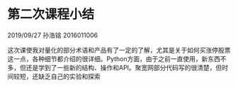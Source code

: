 # 第二次课程小结

2019/09/27  孙浩铭  2016011006

这次课使我对量化的部分术语和产品有了一定的了解，尤其是关于如何买涨停股票这一点，各种细节都介绍的很详细。Python方面，由于之前一直使用，新东西不多，但还是学到了一些新的结构、操作和API。聚宽网部分代码写的很清楚，但时间较短，还缺乏自己的实验和探索

